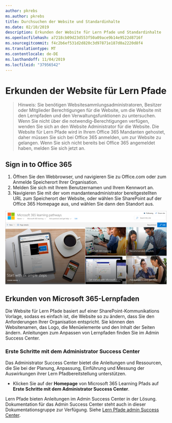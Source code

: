 ```yaml
---
author: pkrebs
ms.author: pkrebs
title: Durchsuchen der Website und Standardinhalte
ms.date: 02/10/2019
description: Erkunden der Website für Lern Pfade und Standardinhalte
ms.openlocfilehash: a7218cb09d23d553f50a09ace9b14e9522d8716f
ms.sourcegitcommit: f4c2b6ef531d2d820c3d97871e187d0a2220d8f4
ms.translationtype: MT
ms.contentlocale: de-DE
ms.lasthandoff: 11/04/2019
ms.locfileid: "37956542"
---
```

# <a name="explore-the-learning-pathways-site"></a>Erkunden der Website für Lern Pfade

> Hinweis: Sie benötigen Websitesammlungsadministratoren, Besitzer oder Mitglieder Berechtigungen für die Website, um die Website mit den Lernpfaden und den Verwaltungsfunktionen zu untersuchen. Wenn Sie nicht über die notwendig-Berechtigungen verfügen, wenden Sie sich an den Website Administrator für die Website. Die Website für Lern Pfade wird in Ihrem Office 365 Mandanten gehostet, daher müssen Sie sich bei Office 365 anmelden, um zur Website zu gelangen. Wenn Sie sich nicht bereits bei Office 365 angemeldet haben, melden Sie sich jetzt an. 

## <a name="sign-in-to-office-365"></a>Sign in to Office 365 

1.  Öffnen Sie den Webbrowser, und navigieren Sie zu Office.com oder zum Anmelde Speicherort Ihrer Organisation. 
2.  Melden Sie sich mit Ihrem Benutzernamen und Ihrem Kennwort an.
3.  Navigieren Sie mit der vom mandantenadministrator bereitgestellten URL zum Speicherort der Website, oder wählen Sie SharePoint auf der Office 365 Homepage aus, und wählen Sie dann den Standort aus. 

![CG-exploresite. png](media/cg-introducing.png)

## <a name="explore-microsoft-365-learning-pathways"></a>Erkunden von Microsoft 365-Lernpfaden

Die Website für Lern Pfade basiert auf einer SharePoint-Kommunikations Vorlage, sodass es einfach ist, die Website so zu ändern, dass Sie den Anforderungen Ihrer Organisation entspricht. Sie können den Websitenamen, das Logo, die Menüelemente und den Inhalt der Seiten ändern. Anleitungen zum Anpassen von Lernpfaden finden Sie im Admin Success Center. 

### <a name="get-started-with-the-admin-success-center"></a>Erste Schritte mit dem Administrator Success Center

Das Administrator Success Center bietet die Anleitungen und Ressourcen, die Sie bei der Planung, Anpassung, Einführung und Messung der Auswirkungen ihrer Lern Pfadbereitstellung unterstützen. 

- Klicken Sie auf der **Homepage** von Microsoft 365 Learning Pfads auf **Erste Schritte mit dem Administrator Success Center**.

Lern Pfade bieten Anleitungen im Admin Success Center in der Lösung. Dokumentation für das Admin Success Center steht auch in dieser Dokumentationsgruppe zur Verfügung. Siehe [Lern Pfade admin Success Center](custom_successcenter.md).